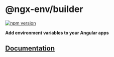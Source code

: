 # @ngx-env/builder

[![npm version](https://badge.fury.io/js/%40ngx-env%2Fcli.svg)](https://www.npmjs.com/package/@ngx-env/builder)

**Add environment variables to your Angular apps**

## [Documentation](https://github.com/chihab/ngx-env)

